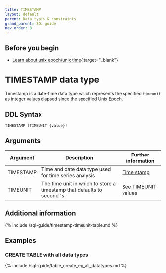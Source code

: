 ```yaml
---
title: TIMESTAMP
layout: default
parent: Data types & constraints
grand_parent: SQL guide
nav_order: 8
---
```

## Before you begin
* [Learn about unix epoch/unix time](https://en.wikipedia.org/wiki/Unix_time){:target="_blank"}

# TIMESTAMP data type

Timestamp is a date-time data type which represents the specified `timeunit` as integer values elapsed since the specified Unix Epoch.

## DDL Syntax

```
TIMESTAMP [TIMEUNIT {value}]
```

## Arguments

| Argument | Description | Further information |
|---|---|---|
| TIMESTAMP | Time and date data type used for time series analysis | [Time stamp](https://en.wikipedia.org/wiki/Timestamp) |
| TIMEUNIT | The time unit in which to store a timestamp that defaults to second `s | See [TIMEUNIT values](#timeunit-value) |

## Additional information

{% include /sql-guide/timestamp-timeunit-table.md %}

## Examples

### CREATE TABLE with all data types

{% include /sql-guide/table_create_eg_all_datatypes.md %}
